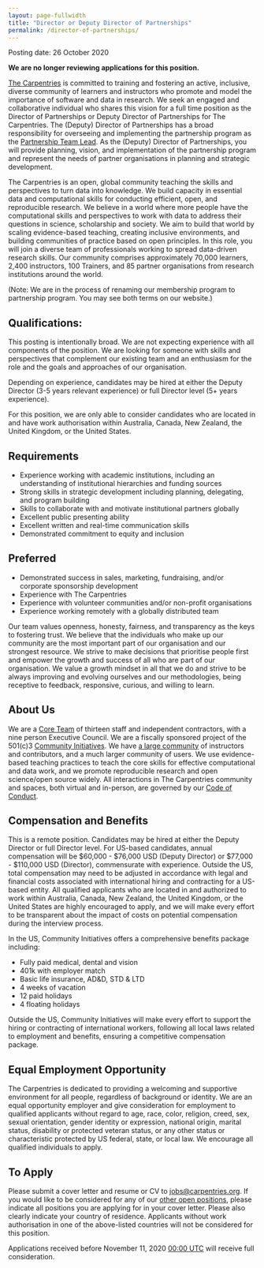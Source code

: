 ```yaml
---
layout: page-fullwidth
title: "Director or Deputy Director of Partnerships"
permalink: /director-of-partnerships/
---
```


Posting date: 26 October 2020 

**We are no longer reviewing applications for this position.**


[The Carpentries](http://carpentries.org/) is committed to training and fostering an active, inclusive, diverse community of learners 
and instructors who promote and model the importance of software and data in research. We seek an engaged and collaborative individual 
who shares this vision for a full time position as the Director of Partnerships or Deputy Director of Partnerships for The Carpentries. 
The (Deputy) Director of Partnerships has a broad responsibility for overseeing and implementing the partnership program as the 
[Partnership Team Lead](https://carpentries.org/core-team-projects/#membership-team). As the (Deputy) Director of Partnerships, 
you will provide planning, vision, and implementation of the partnership program and represent the needs of partner organisations
in planning and strategic development. 

The Carpentries is an open, global community teaching the skills and perspectives to turn data into knowledge. We build capacity in essential 
data and computational skills for conducting efficient, open, and reproducible research. We believe in a world where more people have the computational
skills and perspectives to work with data to address their questions in science, scholarship and society. We aim to build that world by scaling
evidence-based teaching, creating inclusive environments, and building communities of practice based on open principles. In this role, you will
join a diverse team of professionals working to spread data-driven research skills. Our community comprises approximately 70,000 learners, 
2,400 instructors, 100 Trainers, and 85 partner organisations from research institutions around the world.

(Note: We are in the process of renaming our membership program to partnership program. You may see both terms on our website.)

## Qualifications:
This posting is intentionally broad. We are not expecting experience with all components of the position. We are looking for someone with skills
and perspectives that complement our existing team and an enthusiasm for the role and the goals and approaches of our organisation. 

Depending on experience, candidates may be hired at either the Deputy Director (3-5 years relevant experience) or full Director level 
(5+ years experience). 

For this position, we are only able to consider candidates who are located in and have work authorisation within Australia, Canada, 
New Zealand, the United Kingdom, or the United States. 

## Requirements
- Experience working with academic institutions, including an understanding of institutional hierarchies and funding sources
- Strong skills in strategic development including planning, delegating, and program building
- Skills to collaborate with and motivate institutional partners globally
- Excellent public presenting ability
- Excellent written and real-time communication skills
- Demonstrated commitment to equity and inclusion 

## Preferred
- Demonstrated success in sales, marketing, fundraising, and/or corporate sponsorship development
- Experience with The Carpentries
- Experience with volunteer communities and/or non-profit organisations
- Experience working remotely with a globally distributed team

Our team values openness, honesty, fairness, and transparency as the keys to fostering trust. We believe that the individuals who make up our 
community are the most important part of our organisation and our strongest resource. We strive to make decisions that prioritise people first 
and empower the growth and success of all who are part of our organisation. We value a growth mindset in all that we do and strive to be always 
improving and evolving ourselves and our methodologies, being receptive to feedback, responsive, curious, and willing to learn.

## About Us

We are a [Core Team](https://carpentries.org/team/) of thirteen staff and independent contractors, with a nine person Executive Council. 
We are a fiscally sponsored project of the 501(c)3 [Community Initiatives](http://communityin.org/). We have 
[a large community](https://carpentries.org/instructors-map/) of instructors and contributors, and a much larger community of users. 
We use evidence-based teaching practices to teach the core skills for effective computational and data work, and we promote reproducible research
and open science/open source widely. All interactions in The Carpentries community and spaces, both virtual and in-person, are governed by our 
[Code of Conduct](https://docs.carpentries.org/topic_folders/policies/code-of-conduct.html#code-of-conduct-detailed-view).

## Compensation and Benefits
This is a remote position. Candidates may be hired at either the Deputy Director or full Director level. For US-based candidates, 
annual compensation will be $60,000 - $76,000 USD (Deputy Director) or $77,000 - $110,000 USD (Director), commensurate with experience. 
Outside the US, total compensation may need to be adjusted in accordance with legal and financial costs associated with international hiring
and contracting for a US-based entity. All qualified applicants who are located in and authorized to work within Australia, Canada, New Zealand,
the United Kingdom, or the United States are highly encouraged to apply, and we will make every effort to be transparent about the impact of
costs on potential compensation during the interview process.

In the US, Community Initiatives offers a comprehensive benefits package including:
- Fully paid medical, dental and vision
- 401k with employer match
- Basic life insurance, AD&D, STD & LTD
- 4 weeks of vacation
- 12 paid holidays
- 4 floating holidays

Outside the US, Community Initiatives will make every effort to support the hiring or contracting of international workers, 
following all local laws related to employment and benefits, ensuring a competitive compensation package.

## Equal Employment Opportunity
The Carpentries is dedicated to providing a welcoming and supportive environment for all people, regardless of background or identity. 
We are an equal opportunity employer and give consideration for employment to qualified applicants without regard to age, race, color, 
religion, creed, sex, sexual orientation, gender identity or expression, national origin, marital status, disability or protected veteran status,
or any other status or characteristic protected by US federal, state, or local law. We encourage all qualified individuals to apply.

## To Apply
Please submit a cover letter and resume or CV to jobs@carpentries.org. If you would like to be considered for any of our 
[other open positions](http://carpentries.org/jobs), please indicate all positions you are applying for in your cover letter. 
Please also clearly indicate your country of residence. Applicants without work authorisation in one of the above-listed countries will
not be considered for this position. 

Applications received before November 11, 2020 [00:00 UTC](https://www.timeanddate.com/worldclock/fixedtime.html?iso=20201110T2359) will 
receive full consideration.
